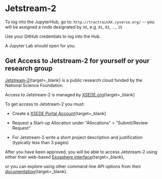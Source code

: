 # Jetstream-2

To log into the JupyterHub, go to: `http://tractrainXX.cyverse.org/` -- you will be assigned a node designated by `XX`, e.g. `01`, `02`, ..., `15` 

Use your GitHub credentials to log into the Hub.

A Jupyter Lab should open for you.

## Get Access to Jetstream-2 for yourself or your research group

[Jetstream-2](https://jetstream-cloud.org/){target=_blank} is a public research cloud funded by the National Science Foundation. 

Access to Jetstream-2 is managed by [XSEDE.org](https://xsede.org){target=_blank}

To get access to Jetstream-2 you must:

* Create a [XSEDE Portal Account](https://portal.xsede.org){target=_blank}

* Request a Start-up Allocation under "Allocations" > "Submit/Review Request"

* For Jetstream-2 write a short project description and justification (typically less than 3 pages) 

After you have been approved, you will be able to access Jetstream-2 using either their web-based [Exosphere interface](https://jetstream2.exosphere.app/exosphere/home){target=_blank}, 

or you can explore using other command-line API options from their [documentation](https://docs.jetstream-cloud.org/){target=_blank}. 
